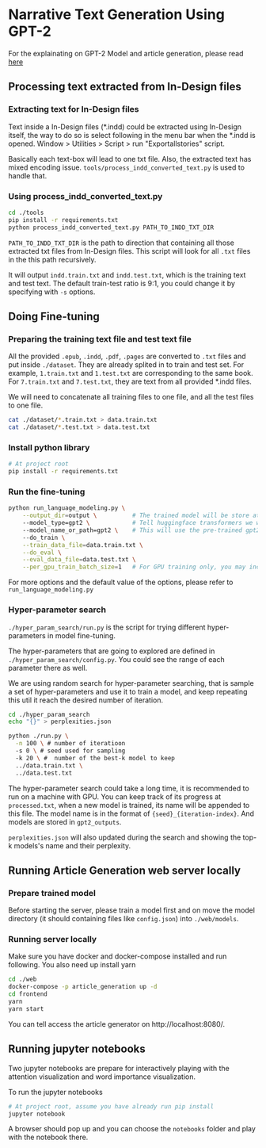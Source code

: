 # Narrative Text Generation Using GPT-2

For the explainating on GPT-2 Model and article generation, please read [here](https://oursky.quip.com/ta3HA42rjZIr/Article-Generation-and-GPT-2-Model)

## Processing text extracted from In-Design files

### Extracting text for In-Design files
Text inside a In-Design files (*.indd) could be extracted using In-Design itself,
the way to do so is select following in the menu bar when the *.indd is opened.
Window > Utilities > Script > run "Exportallstories" script.


Basically each text-box will lead to one txt file. Also, the extracted text has mixed
encoding issue. `tools/process_indd_converted_text.py` is used to handle that.

### Using process_indd_converted_text.py
```bash
cd ./tools
pip install -r requirements.txt
python process_indd_converted_text.py PATH_TO_INDD_TXT_DIR
```

`PATH_TO_INDD_TXT_DIR` is the path to direction that containing all those
extracted txt files from In-Design files. This script will look for all `.txt`
files in the this path recursively.

It will output `indd.train.txt` and `indd.test.txt`, which is the training text and 
test text. The default train-test ratio is 9:1, you could change it by specifying with `-s` options.


## Doing Fine-tuning

### Preparing the training text file and test text file
All the provided `.epub`, `.indd`, `.pdf`, `.pages` are converted to `.txt` files and put inside
`./dataset`. They are already splited in to train and test set. For example, `1.train.txt` and `1.test.txt`
are corresponding to the same book. For `7.train.txt` and `7.test.txt`, they are text from all provided *.indd files.

We will need to concatenate all training files to one file, and all the test files to one file.

```bash
cat ./dataset/*.train.txt > data.train.txt
cat ./dataset/*.test.txt > data.test.txt
```

### Install python library
```bash
# At project root
pip install -r requirements.txt
```

### Run the fine-tuning
```bash
python run_language_modeling.py \
    --output_dir=output \          # The trained model will be store at ./output
    --model_type=gpt2 \            # Tell huggingface transformers we want to train gpt-2
    --model_name_or_path=gpt2 \    # This will use the pre-trained gpt2 samll model
    --do_train \
    --train_data_file=data.train.txt \
    --do_eval \
    --eval_data_file=data.test.txt \
    --per_gpu_train_batch_size=1   # For GPU training only, you may increase it if your GPU has more memory to hold more training data.
```

For more options and the default value of the options, please refer to `run_language_modeling.py`

### Hyper-parameter search
`./hyper_param_search/run.py` is the script for trying different hyper-parameters in model fine-tuning.

The hyper-parameters that are going to explored are defined in `./hyper_param_search/config.py`.
You could see the range of each parameter there as well.

We are using random search for hyper-parameter searching, that is sample a set of hyper-parameters and 
use it to train a model, and keep repeating this util it reach the desired number of iteration.

```bash
cd ./hyper_param_search
echo "{}" > perplexities.json

python ./run.py \
  -n 100 \ # number of iteratioon
  -s 0 \ # seed used for sampling
  -k 20 \ #  number of the best-k model to keep
  ../data.train.txt \
  ../data.test.txt
```

The hyper-parameter search could take a long time, it is recommended to run on a machine
with GPU. You can keep track of its progress at `processed.txt`, when a new model is trained, 
its name will be appended to this file.
The model name is in the format of `{seed}_{iteration-index}`. And models are stored in `gpt2_outputs`.

`perplexities.json` will also updated during the search and showing the top-k models's name and their perplexity.

## Running Article Generation web server locally
### Prepare trained model
Before starting the server, please train a model first and on move the model 
directory (it should containing files like `config.json`) into `./web/models`.

### Running server locally
Make sure you have docker and docker-compose installed and run following.
You also need up install yarn
```bash
cd ./web
docker-compose -p article_generation up -d
cd frontend
yarn
yarn start 
```

You can tell access the article generator on http://localhost:8080/.

## Running jupyter notebooks

Two jupyter notebooks are prepare for interactively playing with the attention visualization
and word importance visualization.

To run the jupyter notebooks
```bash
# At project root, assume you have already run pip install
jupyter notebook
```

A browser should pop up and you can choose the `notebooks` folder and play with the notebook there.
